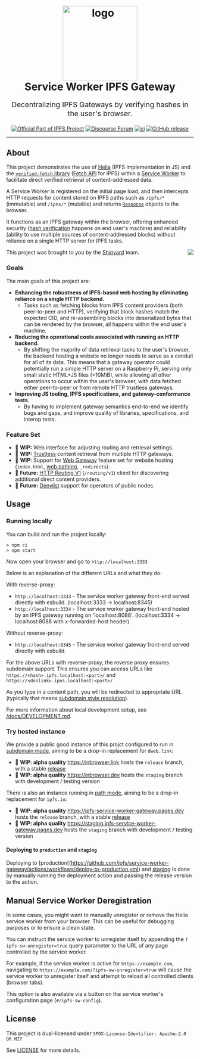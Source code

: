 <h1 align="center">
  <br>
  <img src="https://github.com/ipfs/service-worker-gateway/assets/157609/4931e739-a899-4b18-91f2-2a2bcafb5c33" alt="logo" title="logo" width="200"></a>
  <br>
  Service Worker IPFS Gateway
  <br>
</h1>

<p align="center" style="font-size: 1.2rem;">Decentralizing IPFS Gateways by verifying hashes in the user's browser.</p>

<p align="center">
  <a href="https://ipfs.tech"><img src="https://img.shields.io/badge/project-IPFS-blue.svg?style=flat-square" alt="Official Part of IPFS Project"></a>
  <a href="https://discuss.ipfs.tech"><img alt="Discourse Forum" src="https://img.shields.io/discourse/posts?server=https%3A%2F%2Fdiscuss.ipfs.tech"></a>
  <a href="https://github.com/ipfs/service-worker-gateway/actions"><img src="https://img.shields.io/github/actions/workflow/status/ipfs/service-worker-gateway/main.yml?branch=main" alt="ci"></a>
  <a href="https://github.com/ipfs/service-worker-gateway/releases"><img alt="GitHub release" src="https://img.shields.io/github/v/release/ipfs/service-worker-gateway?filter=!*rc*"></a>
</p>

<hr />

## About

This project demonstrates
the use of [Helia](https://github.com/ipfs/helia) (IPFS implementation in JS)
and the [`verified-fetch` library](https://github.com/ipfs/helia-verified-fetch)
([Fetch API](https://developer.mozilla.org/en-US/docs/Web/API/Fetch_API) for IPFS)
within a [Service Worker](https://developer.mozilla.org/en-US/docs/Web/API/Service_Worker_API)
to facilitate direct verified retrieval of content-addressed data.

A Service Worker is registered on the initial page load, and then intercepts HTTP requests
for content stored on IPFS paths such as `/ipfs/*` (immutable) and
`/ipns/*` (mutable) and returns
[`Response`](https://developer.mozilla.org/en-US/docs/Web/API/Response) objects
to the browser.

It functions as an IPFS gateway within the browser, offering enhanced security
([hash verification](https://docs.ipfs.tech/concepts/content-addressing/)
happens on end user's machine) and reliability (ability to use multiple sources
of content-addressed blocks) without reliance on a single HTTP server for IPFS
tasks.

<a href="http://ipshipyard.com/"><img align="right" src="https://github.com/user-attachments/assets/39ed3504-bb71-47f6-9bf8-cb9a1698f272" /></a>

This project  was brought to you by the [Shipyard](http://ipshipyard.com/) team.


### Goals

The main goals of this project are:

- **Enhancing the robustness of IPFS-based web hosting by eliminating reliance
  on a single HTTP backend.**
  - Tasks such as fetching blocks from IPFS content providers (both
    peer-to-peer and HTTP), verifying that block hashes match the expected CID,
    and re-assembling blocks into deserialized bytes that can be rendered by
    the browser, all happens within the end user's machine.
- **Reducing the operational costs associated with running an HTTP backend.**
  - By shifting the majority of data retrieval tasks to the user's browser, the
    backend hosting a website no longer needs to serve as a conduit for all of
    its data. This means that a gateway operator could potentially run a simple
    HTTP server on a Raspberry Pi, serving only small static HTML+JS files
    (<10MiB), while allowing all other operations to occur within the user's
    browser, with data fetched either peer-to-peer or from remote HTTP
    trustless gateways.
- **Improving JS tooling, IPFS specifications, and gateway-conformance tests.**
   - By having to implement gateway semantics end-to-end we identify bugs and
     gaps, and improve quality of libraries, specifications, and interop tests.



### Feature Set

- 🚧 **WIP:** Web interface for adjusting routing and retrieval settings.
- 🚧 **WIP:** [Trustless](https://docs.ipfs.tech/reference/http/gateway/#trustless-verifiable-retrieval) content retrieval from multiple HTTP gateways.
- 🚧 **WIP:** Support for [Web Gateway](https://specs.ipfs.tech/http-gateways/) feature set for website hosting (`index.html`, [web pathing](https://github.com/ipfs/specs/issues/432), `_redirects`).
- 🚧 **Future:** [HTTP Routing V1](https://specs.ipfs.tech/routing/http-routing-v1/) (`/routing/v1`) client for discovering additional direct content providers.
- 🚧 **Future:** [Denylist](https://specs.ipfs.tech/compact-denylist-format/) support for operators of public nodes.

## Usage

### Running locally

You can build and run the project locally:

```console
> npm ci
> npm start
```

Now open your browser and go to `http://localhost:3333`

Below is an explanation of the different URLs and what they do:

With reverse-proxy:
* `http://localhost:3333` - The service worker gateway front-end served directly with esbuild. (localhost:3333 -> localhost:8345)
* `http://localhost:3334` - The service worker gateway front-end hosted by an IPFS gateway running on 'localhost:8088'. (localhost:3334 -> localhost:8088 with x-forwarded-host header)

Without reverse-proxy:
* `http://localhost:8345` - The service worker gateway front-end served directly with esbuild.

For the above URLs with reverse-proxy, the reverse proxy ensures subdomain support. This ensures you can access URLs like `https://<hash>.ipfs.localhost:<port>/` and `https://<dnslink>.ipns.localhost:<port>/`

As you type in a content path, you will be redirected to appropriate URL (typically that means [subdomain style resolution](https://docs.ipfs.tech/how-to/gateway-best-practices/#use-subdomain-gateway-resolution-for-origin-isolation)).

For more information about local development setup, see [/docs/DEVELOPMENT.md](/docs/DEVELOPMENT.md).

### Try hosted instance

We provide a public good instance of this projct configured to run in [subdomain mode](https://docs.ipfs.tech/how-to/address-ipfs-on-web/#subdomain-gateway),
aiming to be a drop-in replacement for `dweb.link`:

- 🚧 **WIP: alpha quality** https://inbrowser.link hosts the `release` branch, with a stable [release](https://github.com/ipfs/service-worker-gateway/releases)
- 🚧 **WIP: alpha quality** https://inbrowser.dev hosts the `staging` branch with development / testing version

There is also an instance running in [path mode](https://docs.ipfs.tech/how-to/address-ipfs-on-web/#path-gateway),
aiming to be a drop-in replacement for `ipfs.io`:

- 🚧 **WIP: alpha quality** https://ipfs-service-worker-gateway.pages.dev hosts the `release` branch, with a stable [release](https://github.com/ipfs/service-worker-gateway/releases)
- 🚧 **WIP: alpha quality** https://staging.ipfs-service-worker-gateway.pages.dev hosts the `staging` branch with development / testing version

#### Deploying to `production` and `staging`

Deploying to [production[(https://github.com/ipfs/service-worker-gateway/actions/workflows/deploy-to-production.yml) and [staging](https://github.com/ipfs/service-worker-gateway/actions/workflows/deploy-to-staging.yml) is done by manually running the deployment action and passing the release version to the action.

## Manual Service Worker Deregistration

In some cases, you might want to manually unregister or remove the Helia service worker from your browser. This can be useful for debugging purposes or to ensure a clean state.

You can instruct the service worker to unregister itself by appending the `?ipfs-sw-unregister=true` query parameter to the URL of any page controlled by the service worker.

For example, if the service worker is active for `https://example.com`, navigating to `https://example.com/?ipfs-sw-unregister=true` will cause the service worker to unregister itself and attempt to reload all controlled clients (browser tabs).

This option is also available via a button on the service worker's configuration page (`#/ipfs-sw-config`).

## License

This project is dual-licensed under
`SPDX-License-Identifier: Apache-2.0 OR MIT`

See [LICENSE](./LICENSE) for more details.

